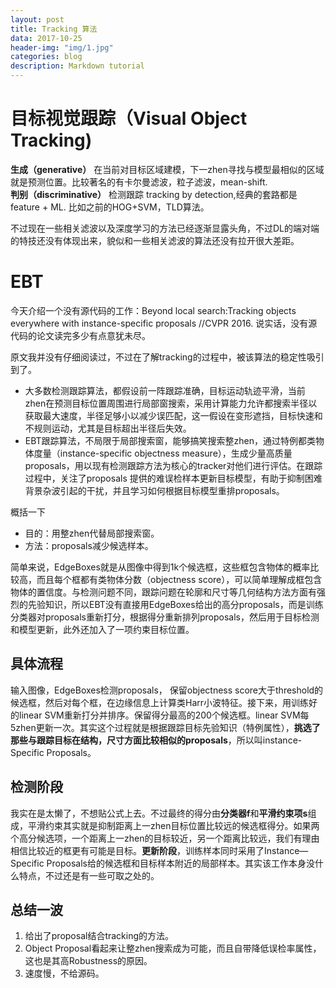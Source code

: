 ```yaml
---
layout: post
title: Tracking 算法
data: 2017-10-25
header-img: "img/1.jpg"
categories: blog
description: Markdown tutorial
---
```


# 目标视觉跟踪（Visual Object Tracking)

**生成（generative）**
在当前对目标区域建模，下一zhen寻找与模型最相似的区域就是预测位置。比较著名的有卡尔曼滤波，粒子滤波，mean-shift.
<br/>
**判别（discriminative）**
检测跟踪 tracking by detection,经典的套路都是feature + ML. 比如之前的HOG+SVM，TLD算法。

不过现在一些相关滤波以及深度学习的方法已经逐渐显露头角，不过DL的端对端的特技还没有体现出来，貌似和一些相关滤波的算法还没有拉开很大差距。

# EBT
今天介绍一个没有源代码的工作：Beyond local search:Tracking objects everywhere with instance-specific proposals //CVPR 2016. 说实话，没有源代码的论文读完多少有点意犹未尽。

原文我并没有仔细阅读过，不过在了解tracking的过程中，被该算法的稳定性吸引到了。
- 大多数检测跟踪算法，都假设前一阵跟踪准确，目标运动轨迹平滑，当前zhen在预测目标位置周围进行局部窗搜索，采用计算能力允许都搜索半径以获取最大速度，半径足够小以减少误匹配，这一假设在变形遮挡，目标快速和不规则运动，尤其是目标超出半径后失效。
- EBT跟踪算法，不局限于局部搜索窗，能够搞笑搜索整zhen，通过特例都类物体度量（instance-specific objectness measure），生成少量高质量proposals，用以现有检测跟踪方法为核心的tracker对他们进行评估。在跟踪过程中，关注了proposals 提供的难误检样本更新目标模型，有助于抑制困难背景杂波引起的干扰，并且学习如何根据目标模型重排proposals。

概括一下
- 目的：用整zhen代替局部搜索窗。
- 方法：proposals减少候选样本。

简单来说，EdgeBoxes就是从图像中得到1k个候选框，这些框包含物体的概率比较高，而且每个框都有类物体分数（objectness score），可以简单理解成框包含物体的置信度。与检测问题不同，跟踪问题在轮廓和尺寸等几何结构方法方面有强烈的先验知识，所以EBT没有直接用EdgeBoxes给出的高分proposals，而是训练分类器对proposals重新打分，根据得分重新排列proposals，然后用于目标检测和模型更新，此外还加入了一项约束目标位置。

## 具体流程
输入图像，EdgeBoxes检测proposals， 保留objectness score大于threshold的候选框，然后对每个框，在边缘信息上计算类Harr小波特征。接下来，用训练好的linear SVM重新打分并排序。保留得分最高的200个候选框。linear SVM每5zhen更新一次。其实这个过程就是根据跟踪目标先验知识（特例属性），**挑选了那些与跟踪目标在结构，尺寸方面比较相似的proposals**，所以叫instance-Specific Proposals。

## 检测阶段
我实在是太懒了，不想贴公式上去。不过最终的得分由**分类器f**和**平滑约束项s**组成，平滑约束其实就是抑制距离上一zhen目标位置比较远的候选框得分。如果两个高分候选项，一个距离上一zhen的目标较近，另一个距离比较远，我们有理由相信比较近的框更有可能是目标。**更新阶段**，训练样本同时采用了Instance—Specific Proposals给的候选框和目标样本附近的局部样本。其实该工作本身没什么特点，不过还是有一些可取之处的。

## 总结一波
1. 给出了proposal结合tracking的方法。
2. Object Proposal看起来让整zhen搜索成为可能，而且自带降低误检率属性，这也是其高Robustness的原因。
3. 速度慢，不给源码。
